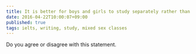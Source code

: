 ```yaml
---
title: It is better for boys and girls to study separately rather than study in mixed sex classes. They are less distracted and this leads to better results
date: 2016-04-22T10:00:07+09:00
published: true
tags: ielts, writing, study, mixed sex classes
---
```



Do you agree or disagree with this statement.


